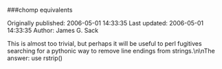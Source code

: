 ###chomp equivalents

Originally published: 2006-05-01 14:33:35
Last updated: 2006-05-01 14:33:35
Author: James G. Sack

This is almost too trivial, but perhaps it will be useful to perl fugitives searching for a pythonic way to remove line endings from strings.\n\nThe answer: use rstrip()